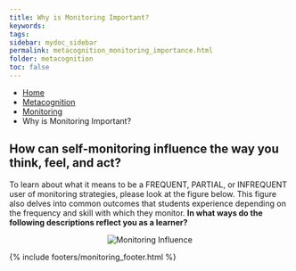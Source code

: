 ```yaml
---
title: Why is Monitoring Important?
keywords: 
tags: 
sidebar: mydoc_sidebar
permalink: metacognition_monitoring_importance.html
folder: metacognition
toc: false
---
```


<ul class="breadcrumb">
    <li><a href="index.html">Home</a></li>
    <li><a href="metacognition.html">Metacognition</a></li>
    <li><a href="metacognition_monitoring.html">Monitoring</a></li>
    <li class="active">Why is Monitoring Important?</li>
</ul>

## How can self-monitoring influence the way you think, feel, and act?

To learn about what it means to be a FREQUENT, PARTIAL, or INFREQUENT user of monitoring strategies, please look at the figure below. This figure also delves into common outcomes that students experience depending on the frequency and skill with which they monitor. **In what ways do the following descriptions reflect you as a learner?**

<center><img src='images/Monitor-learning.png' alt='Monitoring Influence' /></center>



{% include footers/monitoring_footer.html %}



